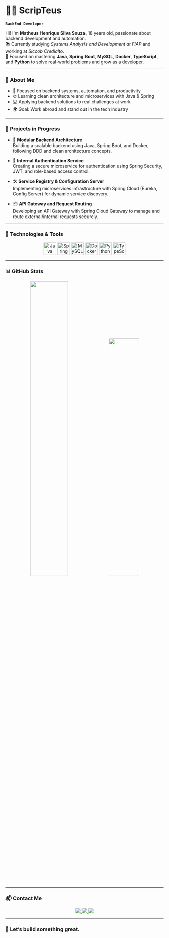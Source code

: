 # 🧑‍💻 ScripTeus

**`BackEnd Developer`**

Hi! I'm **Matheus Henrique Silva Souza**, 18 years old, passionate about backend development and automation.  
📚 Currently studying *Systems Analysis and Development at FIAP* and working at *Sicoob Credialto*.  
🚀 Focused on mastering **Java**, **Spring Boot**, **MySQL**, **Docker**, **TypeScript**, and **Python** to solve real-world problems and grow as a developer.

---

### 🧠 About Me
- 🎯 Focused on backend systems, automation, and productivity  
- ⚙️ Learning clean architecture and microservices with Java & Spring  
- 💻 Applying backend solutions to real challenges at work  
- 🌍 Goal: Work abroad and stand out in the tech industry  

---

### 📌 Projects in Progress

- 🧩 **Modular Backend Architecture**  
  Building a scalable backend using Java, Spring Boot, and Docker, following DDD and clean architecture concepts.

- 🔐 **Internal Authentication Service**  
  Creating a secure microservice for authentication using Spring Security, JWT, and role-based access control.

- 🛠 **Service Registry & Configuration Server**  
  Implementing microservices infrastructure with Spring Cloud (Eureka, Config Server) for dynamic service discovery.

- 📦 **API Gateway and Request Routing**  
  Developing an API Gateway with Spring Cloud Gateway to manage and route external/internal requests securely.

---

### 🚀 Technologies & Tools
<div align="center">
  <img src="https://cdn.jsdelivr.net/gh/devicons/devicon/icons/java/java-original.svg" height="40" alt="Java" />
  <img src="https://cdn.jsdelivr.net/gh/devicons/devicon/icons/spring/spring-original.svg" height="40" alt="Spring Boot" />
  <img src="https://cdn.jsdelivr.net/gh/devicons/devicon/icons/mysql/mysql-original.svg" height="40" alt="MySQL" />
  <img src="https://cdn.jsdelivr.net/gh/devicons/devicon/icons/docker/docker-original.svg" height="40" alt="Docker" />
  <img src="https://cdn.jsdelivr.net/gh/devicons/devicon/icons/python/python-original.svg" height="40" alt="Python" />
  <img src="https://cdn.jsdelivr.net/gh/devicons/devicon/icons/typescript/typescript-original.svg" height="40" alt="TypeScript" />
</div>

---

### 📊 GitHub Stats
<div align="center">
  <img width="49%" src="https://github-readme-stats.vercel.app/api?username=scripteus&show_icons=true&count_private=true&hide_border=true&title_color=00bfbf&icon_color=00bfbf&text_color=c9d1d9&bg_color=0d1117" />
  <img width="44%" src="https://github-readme-stats.vercel.app/api/top-langs/?username=scripteus&layout=compact&hide_border=true&title_color=00bfbf&text_color=00bfbf&bg_color=0d1117" />
</div>

---

### 📬 Contact Me
<div align="center">
  <a href="mailto:scripteusdev@gmail.com">
    <img src="https://img.shields.io/badge/Gmail-D14836?style=for-the-badge&logo=gmail&logoColor=white">
  </a>
  <a href="https://www.linkedin.com/in/scripteus">
    <img src="https://img.shields.io/badge/LinkedIn-0077B5?style=for-the-badge&logo=linkedin&logoColor=white">
  </a>
  <a href="https://instagram.com/scripteus">
    <img src="https://img.shields.io/badge/Instagram-E4405F?style=for-the-badge&logo=instagram&logoColor=white">
  </a>
</div>

---

### 🏁 Let’s build something great.

